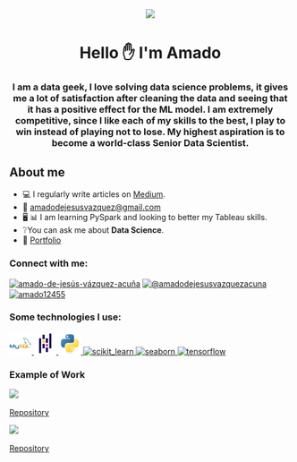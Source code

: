 <div id='center' align='center'>
  <img src ='https://media.giphy.com/media/iIqmM5tTjmpOB9mpbn/giphy.gif' width="300"/>
  <h1 align='center'>Hello ✋ I'm Amado </h1>
  <h3 align='center'>I am a data geek, I love solving data science problems, it gives me a lot of satisfaction after cleaning the data and seeing that it has a positive effect for the ML model. I am extremely competitive, since I like each of my skills to the best, I play to win instead of playing not to lose. My highest aspiration is to become a world-class Senior Data Scientist.  </h3>
 </div>


## **About me**

* 💻 I regularly write articles  on  <A HREF="https://medium.com/@amadodejesusvazquezacuna">Medium</A>.
* 📧 amadodejesusvazquez@gmail.com
* 🖥️ 📊 I am learning PySpark and looking to better my Tableau skills.
* ❔You can ask me about **Data Science**.
* 📓 <A HREF="https://sites.google.com/view/ciencias-de-datos/proyects">Portfolio</A>



<h3 align="left">Connect with me:</h3>
<p align="left">
<a href="https://www.linkedin.com/in/amado-de-jes%C3%BAs-v%C3%A1zquez-acu%C3%B1a-0615a2213/" target="blank"><img align="center" src="https://raw.githubusercontent.com/rahuldkjain/github-profile-readme-generator/master/src/images/icons/Social/linked-in-alt.svg" alt="amado-de-jesús-vázquez-acuña" height="30" width="40" /></a>
<a href="https://medium.com/@amadodejesusvazquezacuna" target="blank"><img align="center" src="https://raw.githubusercontent.com/rahuldkjain/github-profile-readme-generator/master/src/images/icons/Social/medium.svg" alt="@amadodejesusvazquezacuna" height="30" width="40" /></a>
<a href="https://kaggle.com/amado12455" target="blank"><img align="center" src="https://raw.githubusercontent.com/rahuldkjain/github-profile-readme-generator/master/src/images/icons/Social/kaggle.svg" alt="amado12455" height="30" width="40" /></a>
</p>



<h3 align="left">Some technologies I use:</h3>
<p align="left"> <a href="https://www.mysql.com/" target="_blank" rel="noreferrer"> <img src="https://raw.githubusercontent.com/devicons/devicon/master/icons/mysql/mysql-original-wordmark.svg" alt="mysql" width="40" height="40"/> </a> <a href="https://pandas.pydata.org/" target="_blank" rel="noreferrer"> <img src="https://raw.githubusercontent.com/devicons/devicon/2ae2a900d2f041da66e950e4d48052658d850630/icons/pandas/pandas-original.svg" alt="pandas" width="40" height="40"/> </a> <a href="https://www.python.org" target="_blank" rel="noreferrer"> <img src="https://raw.githubusercontent.com/devicons/devicon/master/icons/python/python-original.svg" alt="python" width="40" height="40"/> </a> <a href="https://scikit-learn.org/" target="_blank" rel="noreferrer"> <img src="https://upload.wikimedia.org/wikipedia/commons/0/05/Scikit_learn_logo_small.svg" alt="scikit_learn" width="40" height="40"/> </a> <a href="https://seaborn.pydata.org/" target="_blank" rel="noreferrer"> <img src="https://seaborn.pydata.org/_images/logo-mark-lightbg.svg" alt="seaborn" width="40" height="40"/> </a> <a href="https://www.tensorflow.org" target="_blank" rel="noreferrer"> <img src="https://www.vectorlogo.zone/logos/tensorflow/tensorflow-icon.svg" alt="tensorflow" width="40" height="40"/> </a> </p>


### **Example of Work**


<img src = "https://media.giphy.com/media/Ol4Xhpm6DxlLD4BtKR/giphy.gif" width = 400>


<A HREF="https://github.com/Jesus-Vazquez-A/Predict-Price-Vehicles.git">Repository</A>





<img src="https://media.giphy.com/media/E3nf3yBa7zFOgK2h2I/giphy.gif" width=400>


<A HREF="https://github.com/Jesus-Vazquez-A/Rent-Amount-Brazilian.git">Repository</A>







<!---
Jesus-Vazquez-A/Jesus-Vazquez-A is a ✨ special ✨ repository because its `README.md` (this file) appears on your GitHub profile.
You can click the Preview link to take a look at your changes.
---
